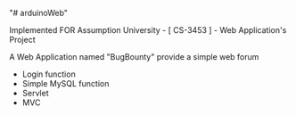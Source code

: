 "# arduinoWeb" 

Implemented FOR Assumption University - [ CS-3453 ] - Web Application's Project

A Web Application named "BugBounty" provide a simple web forum
 - Login function
 - Simple MySQL function
 - Servlet
 - MVC